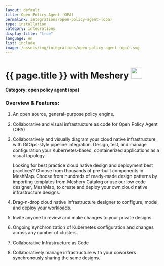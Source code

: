 ```yaml
---
layout: default
title: Open Policy Agent (OPA)
permalink: integrations/open-policy-agent-(opa)
type: installation
category: integrations
display-title: "true"
language: en
list: include
image: /assets/img/integrations/open-policy-agent-(opa).svg
---
```


<h1>{{ page.title }} with Meshery <img src="{{ page.image }}" style="width: 35px; height: 35px;" /></h1>


#### Category: open policy agent (opa)

### Overview & Features:
1. An open source, general-purpose policy engine.

2. Collaborative and visual infrastructure as code for Open Policy Agent (OPA)

4. 
    Collaboratively and visually diagram your cloud native infrastructure with GitOps-style pipeline integration. Design, test, and manage configuration your Kubernetes-based, containerized applications as a visual topology.



    Looking for best practice cloud native design and deployment best practices? Choose from thousands of pre-built components in MeshMap. Choose from hundreds of ready-made design patterns by importing templates from Meshery Catalog or use our low code designer, MeshMap, to create and deploy your own cloud native infrastructure designs.



5. Drag-n-drop cloud native infrastructure designer to configure, model, and deploy your workloads.

6. Invite anyone to review and make changes to your private designs.

7. Ongoing synchronization of Kubernetes configuration and changes across any number of clusters.

8. Collaborative Infrastructure as Code

9. Collaboratively manage infrastructure with your coworkers synchronously sharing the same designs.

